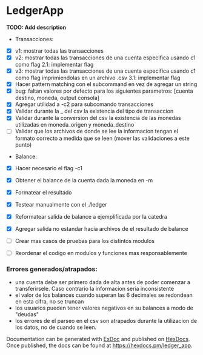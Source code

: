 # LedgerApp

**TODO: Add description**

- Transacciones:
- [x] v1: mostrar todas las transacciones
- [x] v2: mostrar todas las transacciones de una cuenta especifica usando c1 como flag
    2.1: implementar flag
- [x] v3: mostrar todas las transacciones de una cuenta especifica usando c1 como flag imprimiendolas en un archivo .csv
    3.1: implementar flag
- [x] Hacer pattern matching con el subcommand en vez de agregar un string
- [x] bug: faltan valores por defecto para los siguientes parametros: [cuenta destino, moneda, output consola]
- [x] Agregar utilidad a -c2 para subcomando transacciones
- [x] Validar durante la _ del csv la existencia del tipo de transaccion
- [x] Validar durante la conversion del csv la existencia de las monedas utilizadas en moneda_origen y moneda_destino
 - [ ] Validar que los archivos de donde se lee la informacion tengan el formato correcto a medida que se leen (mover las validaciones a este punto)
 
- Balance:
- [x] Hacer necesario el flag -c1
- [x] Obtener el balance de la cuenta dada la moneda en -m
- [x] Formatear el resultado
- [x] Testear manualmente con el ./ledger
- [x] Reformatear salida de balance a ejemplificada por la catedra
- [x] Agregar salida no estandar hacia archivos de el resultado de balance

- [ ] Crear mas casos de pruebas para los distintos modulos
- [ ] Reordenar el codigo en modulos y funciones mas responsablemente


### Errores generados/atrapados:
- una cuenta debe ser primero dada de alta antes de poder comenzar a transferirsele. Caso contrario la informacion seria inconsistente
- el valor de los balances cuando superan las 6 decimales se redondean en esta cifra, no se truncan
- los usuarios pueden tener valores negativos en su balances a modo de "deudas"
- los errores de el parseo en el csv son atrapados durante la utilizacion de los datos, no de cuando se leen.

Documentation can be generated with [ExDoc](https://github.com/elixir-lang/ex_doc)
and published on [HexDocs](https://hexdocs.pm). Once published, the docs can
be found at <https://hexdocs.pm/ledger_app>.

